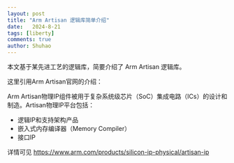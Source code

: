 ```yaml
---
layout: post
title: "Arm Artisan 逻辑库简单介绍"
date:   2024-8-21
tags: [liberty]
comments: true
author: Shuhao
---
```


本文基于某先进工艺的逻辑库，简要介绍了 Arm Artisan 逻辑库。

这里引用Arm Artisan官网的介绍：

Arm Artisan物理IP组件被用于复杂系统级芯片（SoC）集成电路（ICs）的设计和制造。Artisan物理IP平台包括：

- 逻辑IP和支持架构产品
- 嵌入式内存编译器（Memory Compiler）
- 接口IP

详情可见 https://www.arm.com/products/silicon-ip-physical/artisan-ip
